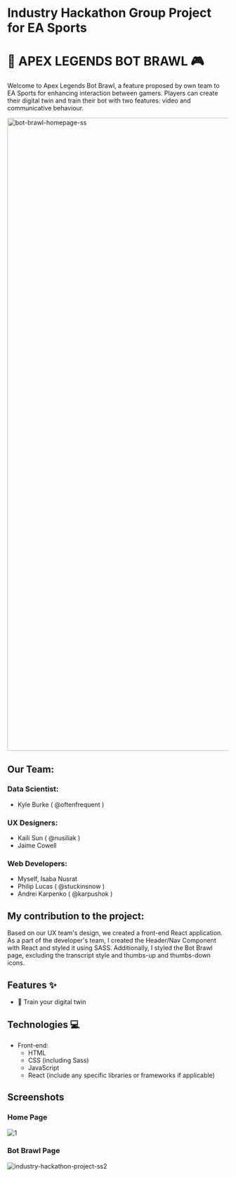 # Industry Hackathon Group Project for EA Sports
# 🦾 APEX LEGENDS BOT BRAWL 🎮

Welcome to Apex Legends Bot Brawl, a feature proposed by own team to EA Sports for enhancing interaction between gamers. Players can create their digital twin and train their bot with two features: video and communicative behaviour. 

<img width="1440" alt="bot-brawl-homepage-ss" src="https://github.com/stuckinsnow/brainstation-ea-project/assets/79944634/7b5c5d06-eaef-49ec-a318-d7e74594f55e">


## Our Team:
### Data Scientist: 
- Kyle Burke ( @oftenfrequent )

### UX Designers:
- Kaili Sun ( @nusiliak )
- Jaime Cowell

### Web Developers:
- Myself, Isaba Nusrat
- Philip Lucas ( @stuckinsnow )
- Andrei Karpenko ( @karpushok )

## My contribution to the project:
Based on our UX team's design, we created a front-end React application. As a part of the developer's team, I created the Header/Nav Component with React and styled it using SASS. Additionally, I styled the Bot Brawl page, excluding the transcript style and thumbs-up and thumbs-down icons.

## Features ✨

- 🦿 Train your digital twin

## Technologies 💻
- Front-end:
  - HTML
  - CSS (including Sass)
  - JavaScript
  - React (include any specific libraries or frameworks if applicable)

## Screenshots

### Home Page
![1](https://github.com/stuckinsnow/brainstation-ea-project/assets/79944634/cafc82bc-c11f-49fb-8f9a-4e3cb6144f7d)

### Bot Brawl Page
![industry-hackathon-project-ss2](https://github.com/stuckinsnow/brainstation-ea-project/assets/79944634/f63b8485-0a9f-443e-ac20-6db1b29fdbd4)


